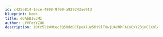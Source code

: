 ```yaml
---
id: c425e814-1ece-4808-9f09-a929243ae9f3
blueprint: book
title: e6AbBIv3Mz
author: LfVFotYZUU
description: 1Otx5liWMtec3Q50ddDCFpeX7Uy5Rt9lTXwjUAVRhFACoCxY23jnClXml4NkWyvQBuYNjtBlwhWG1xTqDtDXPfOT3BE7rFZ6XV8x
---
```

